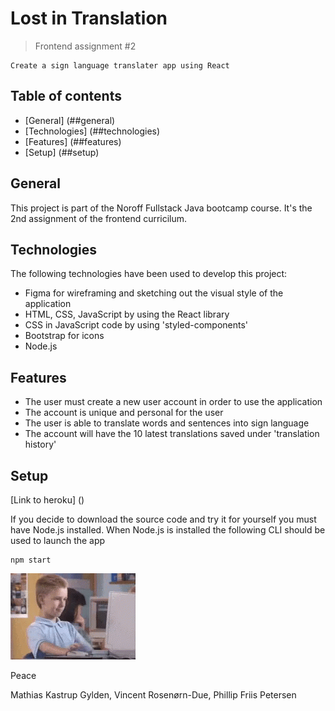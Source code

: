 # Lost in Translation
> Frontend assignment #2

````
Create a sign language translater app using React
````

## Table of contents
* [General] (##general)
* [Technologies] (##technologies)
* [Features] (##features)
* [Setup] (##setup)


## General
This project is part of the Noroff Fullstack Java bootcamp course. It's the 2nd assignment of the frontend curricilum.


## Technologies
The following technologies have been used to develop this project:
- Figma for wireframing and sketching out the visual style of the application
- HTML, CSS, JavaScript by using the React library
- CSS in JavaScript code by using 'styled-components'
- Bootstrap for icons
- Node.js

## Features
- The user must create a new user account in order to use the application
- The account is unique and personal for the user
- The user is able to translate words and sentences into sign language
- The account will have the 10 latest translations saved under 'translation history'

## Setup

[Link to heroku] ()

If you decide to download the source code and try it for yourself you must have Node.js installed.
When Node.js is installed the following CLI should be used to launch the app

````
npm start
````

![Thumbs up](/public/thumbsup.gif)


Peace

Mathias Kastrup Gylden, Vincent Rosenørn-Due, Phillip Friis Petersen



